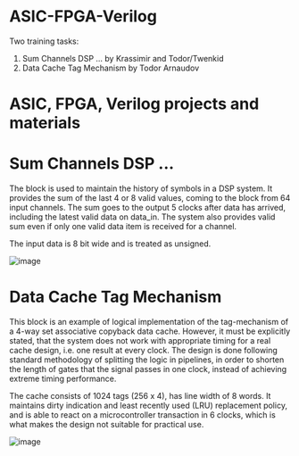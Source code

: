 # ASIC-FPGA-Verilog

Two training tasks:

1. Sum Channels DSP ... by Krassimir and Todor/Twenkid
2. Data Cache Tag Mechanism by Todor Arnaudov

# ASIC, FPGA, Verilog projects and materials

# Sum Channels DSP ...

The block is used to maintain the history of symbols in a DSP system. It provides the sum of the last 4 or 8 valid values, coming to the block from 64 input channels. The sum goes to the output 5 clocks after data has arrived, including the latest valid data on data_in. The system also provides valid sum even if only one valid data item is received for a channel.

The input data is 8 bit wide and is treated as unsigned.

![image](https://user-images.githubusercontent.com/23367640/158000485-886cccb7-758b-4461-9776-41a24af29f23.png)

# Data Cache Tag Mechanism

This block is an example of logical implementation of the tag-mechanism of a 4-way set associative copyback data cache. However, it must be explicitly stated, that the system does not work with appropriate timing for a real cache design, i.e. one result at every clock. The design is done following standard methodology of splitting the logic in pipelines, in order to shorten the length of gates that the signal passes in one clock, instead of achieving extreme timing performance. 

The cache consists of 1024 tags (256 x 4), has line width of 8 words. It maintains dirty indication and least recently used (LRU) replacement policy, and is able to react on a microcontroller transaction in 6 clocks, which is what makes the design not suitable for practical use.

![image](https://user-images.githubusercontent.com/23367640/158000525-5789ddb9-baf4-4110-b974-e8759c99a4ad.png)
